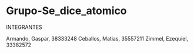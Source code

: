 # Grupo-Se_dice_atomico

INTEGRANTES

Armando, Gaspar, 38333248
Ceballos, Matias, 35557211
Zimmel, Ezequiel, 33382572